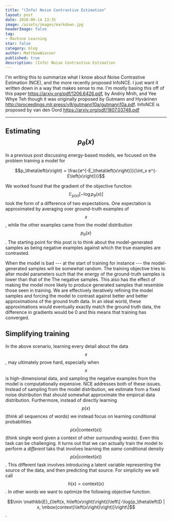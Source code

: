 ```yaml
---
title: "(Info) Noise Contrastive Estimation"
layout: post
date: 2020-06-14 13:35
image: /assets/images/markdown.jpg
headerImage: false
tag:
- Machine Learning
star: false
category: blog
author: MatthewWiesner
published: true
description: (Info) Noise Contrastive Estimation
---
```



I'm writing this to summarize what I know about Noise Contrastive Estimation (NCE), and the more recently proposed InfoNCE. I just want it written down in a way that makes sense to me. I'm mostly basing this off of this paper https://arxiv.org/pdf/1206.6426.pdf, by Andriy Mnih, and Yee Whye Teh though it was originally proposed by Gutmann and Hyvärinen http://proceedings.mlr.press/v9/gutmann10a/gutmann10a.pdf. InfoNCE is proposed by van den Oord https://arxiv.org/pdf/1807.03748.pdf
________________________________________________________________________________________________________________________________________

## Estimating $$p_\theta\left(x\right)$$
In a previous post discussing energy-based models, we focused on the problem training a model for 

$$p_\theta\left(x\right) = \frac{e^{-E_\theta\left(x\right)}}{\int_x e^{-E\left(x\right)}}$$

We worked found that the gradient of the objective function $$\mathbb{E}_{p\left(x\right)}[-\log{p_\theta\left(x\right)}]$$ took the form of a difference of two expectations. One expectation is approximated by averaging over ground-truth examples of $$x$$, while the other examples came from the model distribution $$p_\theta\left(x\right)$$. The starting point for this post is to think about the model-generated samples as being negative examples against which the true examples are contrasted. 

When the model is bad --- at the start of training for instance --- the model-generated samples will be somewhat random. The training objective tries to alter model parameters such that the energy of the ground-truth samples is lower than that of the The negative samples. This also has the effect of making the model more likely to produce generated samples that resemble those seen in training. We are effectively iteratively refining the model samples and forcing the model to contrast against better and better approximations of the ground truth data. In an ideal world, these approximations would eventually exactly match the ground truth data, the difference in gradients would be 0 and this means that training has converged.

## Simplifying training
In the above scenario, learning every detail about the data $$x$$, may ultimately prove hard, especially when $$x$$ is high-dimensional data, and sampling the negative examples from the model is computationally expensive. NCE addresses both of these issues. Instead of sampling from the model distribution, we estimate from a fixed noise distribution that should somewhat approximate the empircal data distribution. Furthermore, instead of directly learning $$p\left(x\right)$$ (think all sequences of words) we instead focus on learning conditional probabilities $$p\left(x | \mbox{context}\left(x\right) \right)$$ (think single word given a context of other surrounding words). Even this task can be challenging. It turns out that we can actually train the model to perform a *different* taks that involves learning the *same* conditional density $$p\left(x | \mbox{context}\left(x\right) \right)$$. This different task involves introducing a latent variable representing the source of the data, and then predicting that source. For simplicity we will call $$ h\left(x\right) = \mbox{context}\left(x\right)$$. In other words we want to optimize the following objective function.

$$\min \mathbb{E}_{\left(x, h\left(x\right)\right)}\left\[-\log{p_\theta\left(D | x, \mbox{context}\left(x\right)\right)}\right\]$$.








